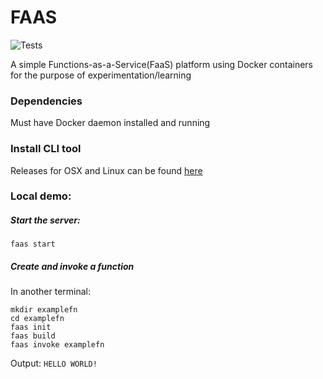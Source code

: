 # FAAS
![Tests](https://github.com/rknizzle/faas/workflows/Tests/badge.svg)

A simple Functions-as-a-Service(FaaS) platform using Docker containers for the purpose of experimentation/learning


### Dependencies
Must have Docker daemon installed and running 

### Install CLI tool
Releases for OSX and Linux can be found [here](https://github.com/rknizzle/faas/releases)

### Local demo:

#####  Start the server:
`faas start`

##### Create and invoke a function
In another terminal:
```
mkdir examplefn
cd examplefn
faas init
faas build
faas invoke examplefn
```

Output: `HELLO WORLD!`
